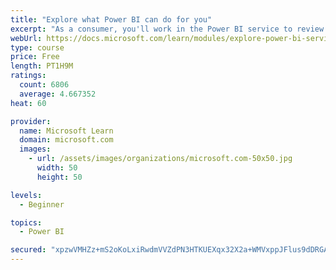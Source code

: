```yaml
---
title: "Explore what Power BI can do for you"
excerpt: "As a consumer, you'll work in the Power BI service to review and interact with content that has been shared with you. This module provides the foundational information that you need to work effectively in the Power BI service."
webUrl: https://docs.microsoft.com/learn/modules/explore-power-bi-service/
type: course
price: Free
length: PT1H9M
ratings:
  count: 6806
  average: 4.667352
heat: 60

provider:
  name: Microsoft Learn
  domain: microsoft.com
  images:
    - url: /assets/images/organizations/microsoft.com-50x50.jpg
      width: 50
      height: 50

levels:
  - Beginner

topics:
  - Power BI

secured: "xpzwVMHZz+mS2oKoLxiRwdmVVZdPN3HTKUEXqx32X2a+WMVxppJFlus9dDRGA5FEw+wGma3gS/Ix+C3PpqtTjQSqL5Z2YaW16sG6eEqqygLAzFAuCBfEgiiIgxPheaep/4tMgfuqBk2KhFxMx8o3EEKBGik1TjsqAQqKv87Q9KbbBFMUWL8lae6vE0vg8gRzW7Uuy2p5DEXrSJ73/Fa9FCicZhYFlcTBS5yxRIOQijfpbQnMEeRD4+54XBZ4++GqvKMTz4nE1lKdQEUVorF4h3MuSfBHtE8mJcZwvhclJZNKsqQkjdgn4dKHpw5I6TrQqB6x9nH749/9HzD5ifHpr/edkga7vVH9JnIzxtH64tPO9YKNgolwGtSmAc8g2Ct9nSpb0kDMniVXR6kP+7e3M5FF2h2677CgGlzAqYMkQG8=;5bmdawM8Shxx7PgjRpJFQA=="
---
```



